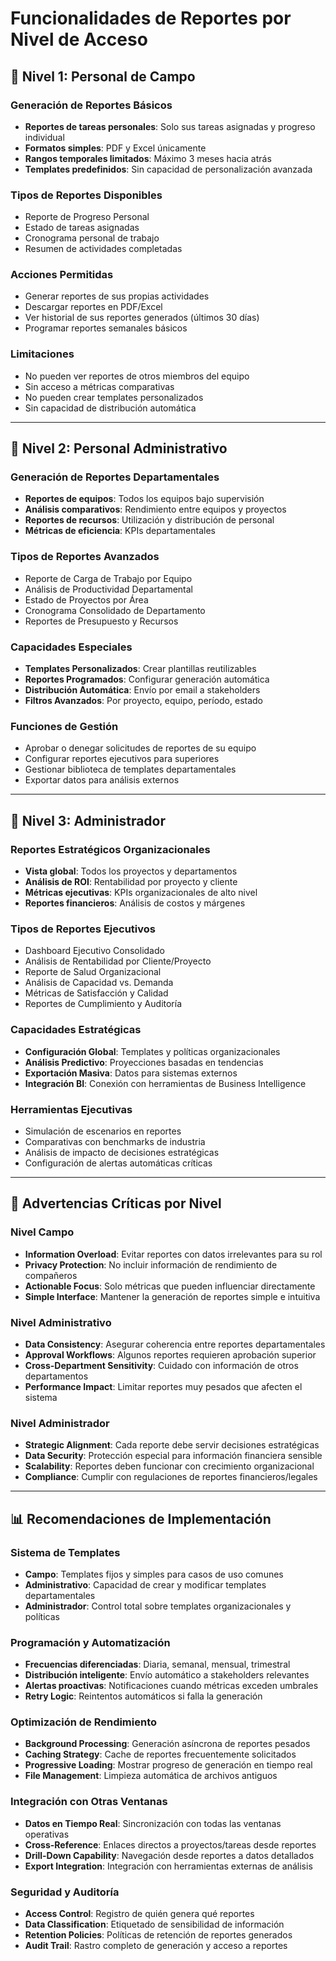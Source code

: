 # Funcionalidades de Reportes por Nivel de Acceso

## 🔧 **Nivel 1: Personal de Campo**

### **Generación de Reportes Básicos**
- **Reportes de tareas personales**: Solo sus tareas asignadas y progreso individual
- **Formatos simples**: PDF y Excel únicamente
- **Rangos temporales limitados**: Máximo 3 meses hacia atrás
- **Templates predefinidos**: Sin capacidad de personalización avanzada

### **Tipos de Reportes Disponibles**
- Reporte de Progreso Personal
- Estado de tareas asignadas
- Cronograma personal de trabajo
- Resumen de actividades completadas

### **Acciones Permitidas**
- Generar reportes de sus propias actividades
- Descargar reportes en PDF/Excel
- Ver historial de sus reportes generados (últimos 30 días)
- Programar reportes semanales básicos

### **Limitaciones**
- No pueden ver reportes de otros miembros del equipo
- Sin acceso a métricas comparativas
- No pueden crear templates personalizados
- Sin capacidad de distribución automática

---

## 👔 **Nivel 2: Personal Administrativo**

### **Generación de Reportes Departamentales**
- **Reportes de equipos**: Todos los equipos bajo supervisión
- **Análisis comparativos**: Rendimiento entre equipos y proyectos
- **Reportes de recursos**: Utilización y distribución de personal
- **Métricas de eficiencia**: KPIs departamentales

### **Tipos de Reportes Avanzados**
- Reporte de Carga de Trabajo por Equipo
- Análisis de Productividad Departamental
- Estado de Proyectos por Área
- Cronograma Consolidado de Departamento
- Reportes de Presupuesto y Recursos

### **Capacidades Especiales**
- **Templates Personalizados**: Crear plantillas reutilizables
- **Reportes Programados**: Configurar generación automática
- **Distribución Automática**: Envío por email a stakeholders
- **Filtros Avanzados**: Por proyecto, equipo, período, estado

### **Funciones de Gestión**
- Aprobar o denegar solicitudes de reportes de su equipo
- Configurar reportes ejecutivos para superiores
- Gestionar biblioteca de templates departamentales
- Exportar datos para análisis externos

---

## 🎯 **Nivel 3: Administrador**

### **Reportes Estratégicos Organizacionales**
- **Vista global**: Todos los proyectos y departamentos
- **Análisis de ROI**: Rentabilidad por proyecto y cliente
- **Métricas ejecutivas**: KPIs organizacionales de alto nivel
- **Reportes financieros**: Análisis de costos y márgenes

### **Tipos de Reportes Ejecutivos**
- Dashboard Ejecutivo Consolidado
- Análisis de Rentabilidad por Cliente/Proyecto
- Reporte de Salud Organizacional
- Análisis de Capacidad vs. Demanda
- Métricas de Satisfacción y Calidad
- Reportes de Cumplimiento y Auditoría

### **Capacidades Estratégicas**
- **Configuración Global**: Templates y políticas organizacionales
- **Análisis Predictivo**: Proyecciones basadas en tendencias
- **Exportación Masiva**: Datos para sistemas externos
- **Integración BI**: Conexión con herramientas de Business Intelligence

### **Herramientas Ejecutivas**
- Simulación de escenarios en reportes
- Comparativas con benchmarks de industria
- Análisis de impacto de decisiones estratégicas
- Configuración de alertas automáticas críticas

---

## 🚨 **Advertencias Críticas por Nivel**

### **Nivel Campo**
- **Information Overload**: Evitar reportes con datos irrelevantes para su rol
- **Privacy Protection**: No incluir información de rendimiento de compañeros
- **Actionable Focus**: Solo métricas que pueden influenciar directamente
- **Simple Interface**: Mantener la generación de reportes simple e intuitiva

### **Nivel Administrativo**
- **Data Consistency**: Asegurar coherencia entre reportes departamentales
- **Approval Workflows**: Algunos reportes requieren aprobación superior
- **Cross-Department Sensitivity**: Cuidado con información de otros departamentos
- **Performance Impact**: Limitar reportes muy pesados que afecten el sistema

### **Nivel Administrador**
- **Strategic Alignment**: Cada reporte debe servir decisiones estratégicas
- **Data Security**: Protección especial para información financiera sensible
- **Scalability**: Reportes deben funcionar con crecimiento organizacional
- **Compliance**: Cumplir con regulaciones de reportes financieros/legales

---

## 📊 **Recomendaciones de Implementación**

### **Sistema de Templates**
- **Campo**: Templates fijos y simples para casos de uso comunes
- **Administrativo**: Capacidad de crear y modificar templates departamentales
- **Administrador**: Control total sobre templates organizacionales y políticas

### **Programación y Automatización**
- **Frecuencias diferenciadas**: Diaria, semanal, mensual, trimestral
- **Distribución inteligente**: Envío automático a stakeholders relevantes
- **Alertas proactivas**: Notificaciones cuando métricas exceden umbrales
- **Retry Logic**: Reintentos automáticos si falla la generación

### **Optimización de Rendimiento**
- **Background Processing**: Generación asíncrona de reportes pesados
- **Caching Strategy**: Cache de reportes frecuentemente solicitados
- **Progressive Loading**: Mostrar progreso de generación en tiempo real
- **File Management**: Limpieza automática de archivos antiguos

### **Integración con Otras Ventanas**
- **Datos en Tiempo Real**: Sincronización con todas las ventanas operativas
- **Cross-Reference**: Enlaces directos a proyectos/tareas desde reportes
- **Drill-Down Capability**: Navegación desde reportes a datos detallados
- **Export Integration**: Integración con herramientas externas de análisis

### **Seguridad y Auditoría**
- **Access Control**: Registro de quién genera qué reportes
- **Data Classification**: Etiquetado de sensibilidad de información
- **Retention Policies**: Políticas de retención de reportes generados
- **Audit Trail**: Rastro completo de generación y acceso a reportes